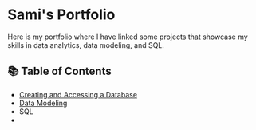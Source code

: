 # Sami's Portfolio

Here is my portfolio where I have linked some projects that showcase my skills in data analytics, data modeling, and SQL.

## 📚 Table of Contents
- [Creating and Accessing a Database](https://github.com/SamiJW/SampleDatabaseSchemaWalkthrough/blob/main/README.md)
- [Data Modeling](https://github.com/SamiJW/MockDatabaseModel-SchemaBuild)
- SQL
- 
